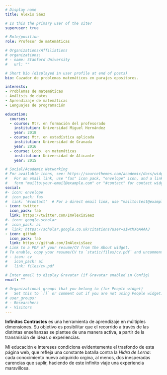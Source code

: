 ```yaml
---
# Display name
title: Alexis Sáez

# Is this the primary user of the site?
superuser: true

# Role/position
role: Profesor de matemáticas

# Organizations/Affiliations
# organizations:
# - name: Stanford University
#   url: ""

# Short bio (displayed in user profile at end of posts)
bio: Cazador de problemas matemáticos en parajes opositores.

interests:
- Problemas de matemáticas
- Análisis de datos
- Aprendizaje de matemáticas
- Lenguajes de programación

education:
  courses:
  - course: Mtr. en formación del profesorado
    institution: Universidad Miguel Hernández
    year: 2018
  - course: Mtr. en estadística aplicada
    institution: Universidad de Granada
    year: 2016
  - course: Lcdo. en matemáticas
    institution: Universidad de Alicante
    year: 2015

# Social/Academic Networking
# For available icons, see: https://sourcethemes.com/academic/docs/widgets/#icons
#   For an email link, use "fas" icon pack, "envelope" icon, and a link in the
#   form "mailto:your-email@example.com" or "#contact" for contact widget.
social:
#- icon: envelope
#  icon_pack: fas
#  link: '#contact'  # For a direct email link, use "mailto:test@example.org".
- icon: twitter
  icon_pack: fab
  link: https://twitter.com/ImAlexisSaez
#- icon: google-scholar
#  icon_pack: ai
#  link: https://scholar.google.co.uk/citations?user=sIwtMXoAAAAJ
- icon: github
  icon_pack: fab
  link: https://github.com/ImAlexisSaez
# Link to a PDF of your resume/CV from the About widget.
# To enable, copy your resume/CV to `static/files/cv.pdf` and uncomment the lines below.  
# - icon: cv
#   icon_pack: ai
#   link: files/cv.pdf

# Enter email to display Gravatar (if Gravatar enabled in Config)
email: ""
  
# Organizational groups that you belong to (for People widget)
#   Set this to `[]` or comment out if you are not using People widget.  
# user_groups:
# - Researchers
# - Visitors
---
```


**Infinitos Contrastes** es una herramienta de aprendizaje en múltiples dimensiones. Su objetivo es posibilitar que el recorrido a través de las distintas enseñanzas se plantee de una manera activa, a partir de la transmisión de ideas o experiencias.

Mi educación e intereses condiciona evidentemente el trasfondo de esta página web, que refleja una constante batalla contra la *Hidra de Lerna*: cada conocimiento nuevo adquirido orgina, al menos, dos inesperadas carencias que suplir, haciendo de este infinito viaje una experiencia maravillosa.

